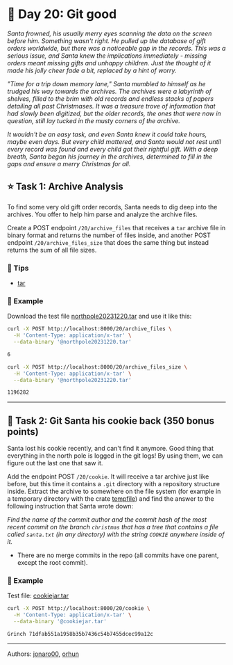 # 🎄 Day 20: Git good

*Santa frowned, his usually merry eyes scanning the data on the screen before him. Something wasn't right. He pulled up the database of gift orders worldwide, but there was a noticeable gap in the records. This was a serious issue, and Santa knew the implications immediately - missing orders meant missing gifts and unhappy children. Just the thought of it made his jolly cheer fade a bit, replaced by a hint of worry.*

*"Time for a trip down memory lane," Santa mumbled to himself as he trudged his way towards the archives. The archives were a labyrinth of shelves, filled to the brim with old records and endless stacks of papers detailing all past Christmases. It was a treasure trove of information that had slowly been digitized, but the older records, the ones that were now in question, still lay tucked in the musty corners of the archive.*

*It wouldn't be an easy task, and even Santa knew it could take hours, maybe even days. But every child mattered, and Santa would not rest until every record was found and every child got their rightful gift. With a deep breath, Santa began his journey in the archives, determined to fill in the gaps and ensure a merry Christmas for all.*

## ⭐ Task 1: Archive Analysis

To find some very old gift order records, Santa needs to dig deep into the archives.
You offer to help him parse and analyze the archive files.

Create a POST endpoint `/20/archive_files` that receives a `tar` archive file in binary format and returns the number of files inside, and another POST endpoint `/20/archive_files_size` that does the same thing but instead returns the sum of all file sizes.

### 🔔 Tips

- [tar](https://crates.io/crates/tar)

### 💠 Example

Download the test file [northpole20231220.tar](https://cch23.shuttleapp.rs/assets/northpole20231220.tar) and use it like this:

```bash
curl -X POST http://localhost:8000/20/archive_files \
  -H 'Content-Type: application/x-tar' \
  --data-binary '@northpole20231220.tar'

6
```

```bash
curl -X POST http://localhost:8000/20/archive_files_size \
  -H 'Content-Type: application/x-tar' \
  --data-binary '@northpole20231220.tar'

1196282
```

---

## 🎁 Task 2: Git Santa his cookie back (350 bonus points)

Santa lost his cookie recently, and can't find it anymore.
Good thing that everything in the north pole is logged in the git logs!
By using them, we can figure out the last one that saw it.

Add the endpoint POST `/20/cookie`.
It will receive a tar archive just like before, but this time it contains a `.git` directory with a repository structure inside.
Extract the archive to somewhere on the file system (for example in a temporary directory with the crate [tempfile](https://crates.io/crates/tempfile)) and find the answer to the following instruction that Santa wrote down:

*Find the name of the commit author and the commit hash of the most recent commit on the branch `christmas` that has a tree that contains a file called `santa.txt` (in any directory) with the string `COOKIE` anywhere inside of it.*

- There are no merge commits in the repo (all commits have one parent, except the root commit).

### 💠 Example

Test file: [cookiejar.tar](https://cch23.shuttleapp.rs/assets/cookiejar.tar)

```bash
curl -X POST http://localhost:8000/20/cookie \
  -H 'Content-Type: application/x-tar' \
  --data-binary '@cookiejar.tar'

Grinch 71dfab551a1958b35b7436c54b7455dcec99a12c
```

---

Authors: [jonaro00](https://github.com/jonaro00), [orhun](https://github.com/orhun)
